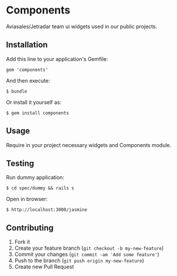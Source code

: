 # Components

Aviasales/Jetradar team ui widgets used in our public projects.

## Installation

Add this line to your application's Gemfile:

    gem 'components'

And then execute:

    $ bundle

Or install it yourself as:

    $ gem install components

## Usage

Require in your project necessary widgets and Components module.

## Testing

Run dummy application:

    $ cd spec/dummy && rails s

Open in browser:

    $ http://localhost:3000/jasmine

## Contributing

1. Fork it
2. Create your feature branch (`git checkout -b my-new-feature`)
3. Commit your changes (`git commit -am 'Add some feature'`)
4. Push to the branch (`git push origin my-new-feature`)
5. Create new Pull Request
